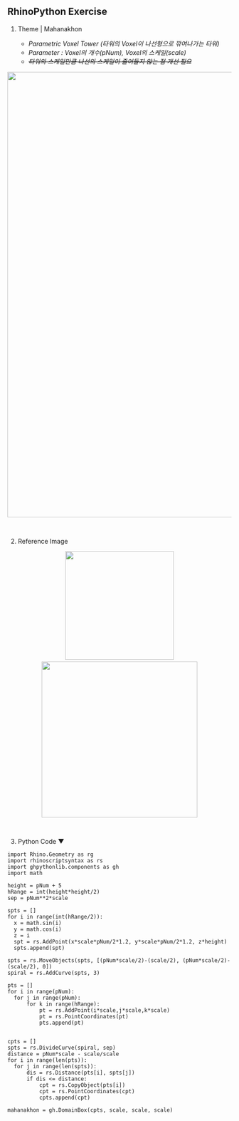## RhinoPython Exercise

1. Theme | Mahanakhon<br>

   - _Parametric Voxel Tower (타워의 Voxel이 나선형으로 깎여나가는 타워)_
   - _Parameter : Voxel의 개수(pNum), Voxel의 스케일(scale)_
   - _~~타워의 스케일만큼 나선의 스케일이 줄어들지 않는 점 개선 필요~~_
<p align="center"><img src='https://user-images.githubusercontent.com/83874157/126870137-4c7c3d00-d263-45c4-8ebf-2fd8528bf3d6.gif' border='0' width='1000px'></p><br>

   
2. Reference Image<br>

<p align='center'><img src='https://cdn.modlar.com/photos/7996/img/s_1920_x/mahanakhon_skytray_587d579265a0e.jpg' border='0' width='244px'>　<img src='https://en.wikiarquitectura.com/wp-content/uploads/2019/03/MahaNakhon-Spaces-500x520.jpg' border='0' width='350px'></p><br>


3. Python Code ▼
  ```
import Rhino.Geometry as rg
import rhinoscriptsyntax as rs
import ghpythonlib.components as gh
import math

height = pNum + 5
hRange = int(height*height/2)
sep = pNum**2*scale

spts = []
for i in range(int(hRange/2)):
    x = math.sin(i)
    y = math.cos(i)
    z = i
    spt = rs.AddPoint(x*scale*pNum/2*1.2, y*scale*pNum/2*1.2, z*height)
    spts.append(spt)

spts = rs.MoveObjects(spts, [(pNum*scale/2)-(scale/2), (pNum*scale/2)-(scale/2), 0])
spiral = rs.AddCurve(spts, 3)

pts = []
for i in range(pNum):
    for j in range(pNum):
        for k in range(hRange):
            pt = rs.AddPoint(i*scale,j*scale,k*scale)
            pt = rs.PointCoordinates(pt)
            pts.append(pt)


cpts = []
spts = rs.DivideCurve(spiral, sep)
distance = pNum*scale - scale/scale
for i in range(len(pts)):
    for j in range(len(spts)):
        dis = rs.Distance(pts[i], spts[j])
        if dis <= distance:
            cpt = rs.CopyObject(pts[i])
            cpt = rs.PointCoordinates(cpt)
            cpts.append(cpt)

mahanakhon = gh.DomainBox(cpts, scale, scale, scale)
   ```

   
   
